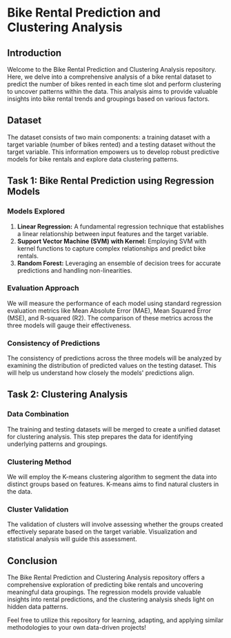 # Bike Rental Prediction and Clustering Analysis

## Introduction
Welcome to the Bike Rental Prediction and Clustering Analysis repository. Here, we delve into a comprehensive analysis of a bike rental dataset to predict the number of bikes rented in each time slot and perform clustering to uncover patterns within the data. This analysis aims to provide valuable insights into bike rental trends and groupings based on various factors.

## Dataset
The dataset consists of two main components: a training dataset with a target variable (number of bikes rented) and a testing dataset without the target variable. This information empowers us to develop robust predictive models for bike rentals and explore data clustering patterns.

## Task 1: Bike Rental Prediction using Regression Models

### Models Explored
1. **Linear Regression:** A fundamental regression technique that establishes a linear relationship between input features and the target variable.
2. **Support Vector Machine (SVM) with Kernel:** Employing SVM with kernel functions to capture complex relationships and predict bike rentals.
3. **Random Forest:** Leveraging an ensemble of decision trees for accurate predictions and handling non-linearities.

### Evaluation Approach
We will measure the performance of each model using standard regression evaluation metrics like Mean Absolute Error (MAE), Mean Squared Error (MSE), and R-squared (R2). The comparison of these metrics across the three models will gauge their effectiveness.

### Consistency of Predictions
The consistency of predictions across the three models will be analyzed by examining the distribution of predicted values on the testing dataset. This will help us understand how closely the models' predictions align.

## Task 2: Clustering Analysis

### Data Combination
The training and testing datasets will be merged to create a unified dataset for clustering analysis. This step prepares the data for identifying underlying patterns and groupings.

### Clustering Method
We will employ the K-means clustering algorithm to segment the data into distinct groups based on features. K-means aims to find natural clusters in the data.

### Cluster Validation
The validation of clusters will involve assessing whether the groups created effectively separate based on the target variable. Visualization and statistical analysis will guide this assessment.

## Conclusion
The Bike Rental Prediction and Clustering Analysis repository offers a comprehensive exploration of predicting bike rentals and uncovering meaningful data groupings. The regression models provide valuable insights into rental predictions, and the clustering analysis sheds light on hidden data patterns.

Feel free to utilize this repository for learning, adapting, and applying similar methodologies to your own data-driven projects!
